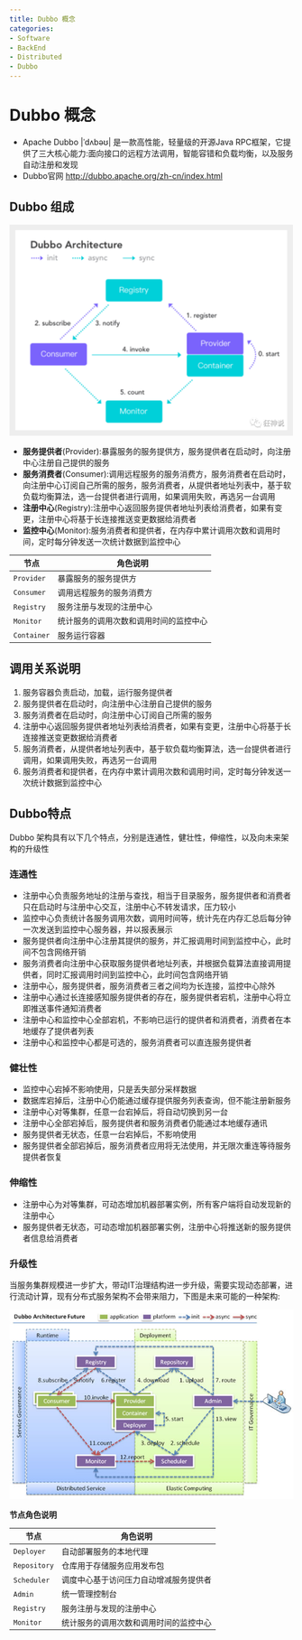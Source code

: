 ```yaml
---
title: Dubbo 概念
categories:
- Software
- BackEnd
- Distributed
- Dubbo
---
```

# Dubbo 概念

- Apache Dubbo |ˈdʌbəʊ| 是一款高性能，轻量级的开源Java RPC框架，它提供了三大核心能力:面向接口的远程方法调用，智能容错和负载均衡，以及服务自动注册和发现
- Dubbo官网 http://dubbo.apache.org/zh-cn/index.html

## Dubbo 组成

<img src="https://raw.githubusercontent.com/LuShan123888/Files/main/Pictures/2020-12-10-2020-11-18-640-20201118130507459.png" alt="img" style="zoom:50%;" />

- **服务提供者**(Provider):暴露服务的服务提供方，服务提供者在启动时，向注册中心注册自己提供的服务
- **服务消费者**(Consumer):调用远程服务的服务消费方，服务消费者在启动时，向注册中心订阅自己所需的服务，服务消费者，从提供者地址列表中，基于软负载均衡算法，选一台提供者进行调用，如果调用失败，再选另一台调用
- **注册中心**(Registry):注册中心返回服务提供者地址列表给消费者，如果有变更，注册中心将基于长连接推送变更数据给消费者
- **监控中心**(Monitor):服务消费者和提供者，在内存中累计调用次数和调用时间，定时每分钟发送一次统计数据到监控中心

| 节点          | 角色说明                |
| ----------- | ------------------- |
| `Provider`  | 暴露服务的服务提供方          |
| `Consumer`  | 调用远程服务的服务消费方        |
| `Registry`  | 服务注册与发现的注册中心        |
| `Monitor`   | 统计服务的调用次数和调用时间的监控中心 |
| `Container` | 服务运行容器              |

## 调用关系说明

1. 服务容器负责启动，加载，运行服务提供者
2. 服务提供者在启动时，向注册中心注册自己提供的服务
3. 服务消费者在启动时，向注册中心订阅自己所需的服务
4. 注册中心返回服务提供者地址列表给消费者，如果有变更，注册中心将基于长连接推送变更数据给消费者
5. 服务消费者，从提供者地址列表中，基于软负载均衡算法，选一台提供者进行调用，如果调用失败，再选另一台调用
6. 服务消费者和提供者，在内存中累计调用次数和调用时间，定时每分钟发送一次统计数据到监控中心

## Dubbo特点

Dubbo 架构具有以下几个特点，分别是连通性，健壮性，伸缩性，以及向未来架构的升级性

### 连通性

- 注册中心负责服务地址的注册与查找，相当于目录服务，服务提供者和消费者只在启动时与注册中心交互，注册中心不转发请求，压力较小
- 监控中心负责统计各服务调用次数，调用时间等，统计先在内存汇总后每分钟一次发送到监控中心服务器，并以报表展示
- 服务提供者向注册中心注册其提供的服务，并汇报调用时间到监控中心，此时间不包含网络开销
- 服务消费者向注册中心获取服务提供者地址列表，并根据负载算法直接调用提供者，同时汇报调用时间到监控中心，此时间包含网络开销
- 注册中心，服务提供者，服务消费者三者之间均为长连接，监控中心除外
- 注册中心通过长连接感知服务提供者的存在，服务提供者宕机，注册中心将立即推送事件通知消费者
- 注册中心和监控中心全部宕机，不影响已运行的提供者和消费者，消费者在本地缓存了提供者列表
- 注册中心和监控中心都是可选的，服务消费者可以直连服务提供者

### 健壮性

- 监控中心宕掉不影响使用，只是丢失部分采样数据
- 数据库宕掉后，注册中心仍能通过缓存提供服务列表查询，但不能注册新服务
- 注册中心对等集群，任意一台宕掉后，将自动切换到另一台
- 注册中心全部宕掉后，服务提供者和服务消费者仍能通过本地缓存通讯
- 服务提供者无状态，任意一台宕掉后，不影响使用
- 服务提供者全部宕掉后，服务消费者应用将无法使用，并无限次重连等待服务提供者恢复

### 伸缩性

- 注册中心为对等集群，可动态增加机器部署实例，所有客户端将自动发现新的注册中心
- 服务提供者无状态，可动态增加机器部署实例，注册中心将推送新的服务提供者信息给消费者

### 升级性

当服务集群规模进一步扩大，带动IT治理结构进一步升级，需要实现动态部署，进行流动计算，现有分布式服务架构不会带来阻力，下图是未来可能的一种架构:

<img src="https://raw.githubusercontent.com/LuShan123888/Files/main/Pictures/dubbo-architecture-future.jpg" title="" alt="" data-align="left">

**节点角色说明**

| 节点           | 角色说明                |
| ------------ | ------------------- |
| `Deployer`   | 自动部署服务的本地代理         |
| `Repository` | 仓库用于存储服务应用发布包       |
| `Scheduler`  | 调度中心基于访问压力自动增减服务提供者 |
| `Admin`      | 统一管理控制台             |
| `Registry`   | 服务注册与发现的注册中心        |
| `Monitor`    | 统计服务的调用次数和调用时间的监控中心 |